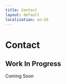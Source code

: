 ```yaml
---
title: Contact
layout: default
localization: en-US
---
```


# Contact

## Work In Progress

Coming Soon
